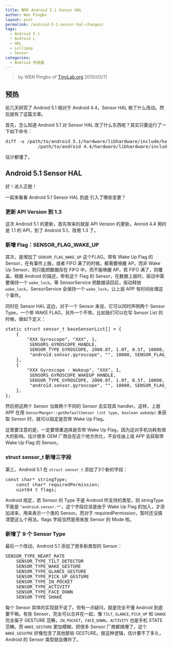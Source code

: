 ```yaml
---
title: 解析 Android 5.1 Sensor HAL
author: Wen Pingbo
layout: post
permalink: /android-5-1-sensor-hal-changes/
tags:
  - Android 5.1
  - Android L
  - HAL
  - Lollipop
  - Sensor
categories:
  - Android 传感器
---
```


> by WEN Pingbo of [TinyLab.org][1]
> 2015/03/11


## 预热

前几天研究了 Android 5.1 相对于 Android 4.4，Sensor HAL 做了什么改动。然后就有了这篇文章。

首先，怎么知道 Android 5.1 对 Sensor HAL 改了什么东西呢？其实只要运行了一下如下命令：

<pre>diff -u /path/to/android_5.1/hardware/libhardware/include/hardware/sensors.h \
            /path/to/android_4.4/hardware/libhardware/include/hardware/sensors.h
</pre>

估计都懂了。

## Android 5.1 Sensor HAL

好！进入正题！

一起来看看 Android 5.1 Sensor HAL 到底 引入了哪些变更？

### 更新 API Version 到 1.3

这次 Android 5.1 的更新，首先带来的就是 API Version 的更新。Anroid 4.4 用的是 1.1 的 API，到了 Android 5.1，改用 1.3 了。

### 新增 Flag：SENSOR_FLAG_WAKE_UP

其次，是增加了 `SENSOR_FLAG_WAKE_UP` 这个FLAG。带有 Wake Up Flag 的 Sensor，在有事件上报，或者 FIFO 满了的时候，都需要唤醒 AP。而非 Wake Up Sensor，则只能把数据存在 FIFO 中，而不能唤醒 AP，若 FIFO 满了，则覆盖。根据 Android 的描述，带有这个 Flag 的 Sensor，在数据上报时，驱动中需要保持一个 `wake_lock`。等 SensorService 把数据读回后，驱动释放 `wake_lock`，SensorService 会保持一个 `wake_lock`，让上层 APP 有时间处理这个事件。

同时在 Sensor HAL 这边，对于一个 Sensor 来说，它可以同时声明两个 Sensor Type，一个带 WAKE FLAG，另外一个不带。比如我们可以在写 Sensor List 的时候，做如下定义：

<pre>static struct sensor_t baseSensorList[] = {
    {
        "XXX Gyroscope", "XXX", 1,
         SENSORS_GYROSCOPE_HANDLE,
         SENSOR_TYPE_GYROSCOPE, 2000.0f, 1.0f, 0.5f, 10000, 0, 62,
         "android.sensor.gyroscope", "", 10000, SENSOR_FLAG_CONTINUOUS_MODE, {}
    },
    {
        "XXX Gyroscope - Wakeup", "XXX", 1,
         SENSORS_GYROSCOPE_WAKEUP_HANDLE,
         SENSOR_TYPE_GYROSCOPE, 2000.0f, 1.0f, 0.5f, 10000, 0, 62,
         "android.sensor.gyroscope", "", 10000, SENSOR_FLAG_CONTINUOUS_MODE | SENSOR_FLAG_WAKE_UP, {}
    },
};
</pre>

然后把这两个 Sensor 当做两个不同的 Sensor 去实现其 handler。这样，上层 APP 在用 `SensorManger::getDefaultSensor (int type, boolean wakeUp)` 来获取 Sensor 时，就可以指定是否带 Wake Up Flag。

这里要注意的是，一定要慎重选择是否带 Wake Up Flag，因为这对手机功耗有很大的影响。估计很多 OEM 厂商会在这个地方优化，不会任由上层 APP 去获取带 Wake Up Flag 的 Sensor。

### struct sensor_t 新增三字段

第三，Android 5.1 在 `struct sensor_t` 添加了3个新的字段：

<pre>const char* stringType;
    const char* requiredPermission;
    uint64_t flags;
</pre>

Android 规定，若 Sensor 的 Type 不是 Android 所支持的类型，则 stringType 不能是 `"android.sensor.*"`，这个字段应该是由于 Wake Up Flag 的加入，才添加进来，用来表示一个类的 Sensor。而对于 requiredPermission，暂时还没搞清楚这么个用法。flags 字段当然是用来放 Sensor 的 Mode 啦。

### 新增了 9 个 Sensor Type

最后一个改动，Android 5.1 添加了很多新类型的 Sensor：

<pre>SENSOR_TYPE_HEART_RATE
    SENSOR_TYPE_TILT_DETECTOR
    SENSOR_TYPE_WAKE_GESTURE
    SENSOR_TYPE_GLANCE_GESTURE
    SENSOR_TYPE_PICK_UP_GESTURE
    SENSOR_TYPE_IN_POCKET
    SENSOR_TYPE_ACTIVITY
    SENSOR_TYPE_FACE_DOWN
    SENSOR_TYPE_SHAKE
</pre>

每个 Sensor 具体的实现就不说了。但有一点疑问，就是完全不懂 Android 到底要干嘛。有些 Sensor，完全可以合并在一起，像 `TILT`, `GLANCE`, `PICK_UP` 和 `SHAKE`完全属于 GESTURE 范畴，`IN_POCKET`，`FACE_DOWN`，`ACTIVITY` 也是手机 STATE 范畴。而 `WAKE_GESTURE` 更加模糊，把很多 Sensor 厂商都搞懵了，这个 `WAKE_GESUTRE` 好像包含了其他那些 GESTURE。按这种逻辑，估计要不了多久，Android 的 Sensor 类型就会爆炸了。





 [1]: http://tinylab.org
